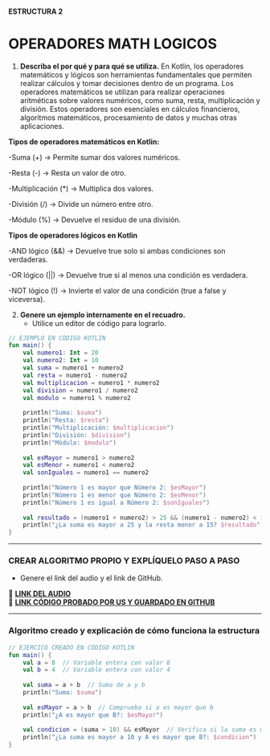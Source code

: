 #### ESTRUCTURA 2
# OPERADORES MATH LOGICOS 

1. **Describa el por qué y para qué se utiliza.**
En Kotlin, los operadores matemáticos y lógicos son herramientas fundamentales que permiten realizar cálculos y tomar decisiones dentro de un programa.
Los operadores matemáticos se utilizan para realizar operaciones aritméticas sobre valores numéricos, como suma, resta, multiplicación y división. Estos operadores son esenciales en cálculos financieros, algoritmos matemáticos, procesamiento de datos y muchas otras aplicaciones.

**Tipos de operadores matemáticos en Kotlin:**

-Suma (+) → Permite sumar dos valores numéricos.

-Resta (-) → Resta un valor de otro.

-Multiplicación (*) → Multiplica dos valores.

-División (/) → Divide un número entre otro.

-Módulo (%) → Devuelve el residuo de una división.

**Tipos de operadores lógicos en Kotlin** 

-AND lógico (&&) → Devuelve true solo si ambas condiciones son verdaderas.

-OR lógico (||) → Devuelve true si al menos una condición es verdadera.

-NOT lógico (!) → Invierte el valor de una condición (true a false y viceversa).

2. **Genere un ejemplo internamente en el recuadro.**  
   - Utilice un editor de código para lograrlo.

```kotlin
// EJEMPLO EN CÓDIGO KOTLIN
fun main() {
    val numero1: Int = 20
    val numero2: Int = 10
    val suma = numero1 + numero2
    val resta = numero1 - numero2
    val multiplicacion = numero1 * numero2
    val division = numero1 / numero2
    val modulo = numero1 % numero2
    
    println("Suma: $suma")
    println("Resta: $resta")
    println("Multiplicación: $multiplicacion")
    println("División: $division")
    println("Módulo: $modulo")
    
    val esMayor = numero1 > numero2
    val esMenor = numero1 < numero2
    val sonIguales = numero1 == numero2
    
    println("Número 1 es mayor que Número 2: $esMayor")
    println("Número 1 es menor que Número 2: $esMenor")
    println("Número 1 es igual a Número 2: $sonIguales")
    
    val resultado = (numero1 + numero2) > 25 && (numero1 - numero2) < 15
    println("¿La suma es mayor a 25 y la resta menor a 15? $resultado")
}

```

---

### CREAR ALGORITMO PROPIO Y EXPLÍQUELO PASO A PASO  
- Genere el link del audio y el link de GitHub.  

🔗 **[LINK DEL AUDIO](https://github.com/Beltran18/Kotlin/blob/beb2dc12fb0ebcc7ef5fa44f7ba7ed77a11bd0b3/tarjeta1/audio-tarjeta1.ogg)**  
🔗 **[LINK CÓDIGO PROBADO POR US Y GUARDADO EN GITHUB](https://github.com/Beltran18/Kotlin/blob/a2e4009153cc4052a066e44dc940445ff74e7e4b/tarjeta2/imagen-tarjeta2.jpg)**  

---

### Algoritmo creado y explicación de cómo funciona la estructura  

```kotlin
// EJERCICO CREADO EN CÓDIGO KOTLIN
fun main() {
    val a = 8  // Variable entera con valor 8
    val b = 4  // Variable entera con valor 4
    
    val suma = a + b  // Suma de a y b
    println("Suma: $suma")
    
    val esMayor = a > b  // Comprueba si a es mayor que b
    println("¿A es mayor que B?: $esMayor")
    
    val condicion = (suma > 10) && esMayor  // Verifica si la suma es mayor que 10 y si a es mayor que b
    println("¿La suma es mayor a 10 y A es mayor que B?: $condicion")
}
```
